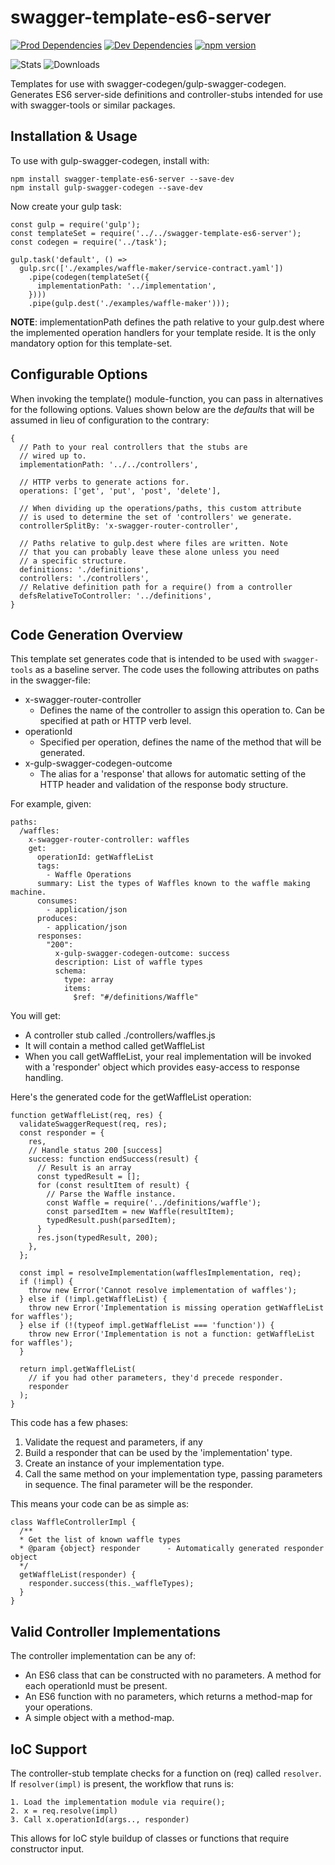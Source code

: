 # swagger-template-es6-server
[![Prod Dependencies](https://david-dm.org/steve-gray/gulp-swagger-codegen/status.svg)](https://david-dm.org/steve-gray/swagger-template-es6-server)
[![Dev Dependencies](https://david-dm.org/steve-gray/gulp-swagger-codegen/dev-status.svg)](https://david-dm.org/steve-gray/swagger-template-es6-server#info=devDependencies)
[![npm version](https://badge.fury.io/js/swagger-template-es6-server.svg)](https://badge.fury.io/js/swagger-template-es6-server)


![Stats]( https://nodei.co/npm/swagger-template-es6-server.png?downloads=true&downloadRank=true&stars=true)
![Downloads](https://nodei.co/npm-dl/swagger-template-es6-server.png?height=2)

Templates for use with swagger-codegen/gulp-swagger-codegen. Generates ES6 
server-side definitions and controller-stubs intended for use with swagger-tools
or similar packages.

## Installation & Usage
To use with gulp-swagger-codegen, install with:

    npm install swagger-template-es6-server --save-dev
    npm install gulp-swagger-codegen --save-dev

Now create your gulp task:

    const gulp = require('gulp');
    const templateSet = require('../../swagger-template-es6-server');
    const codegen = require('../task');

    gulp.task('default', () =>
      gulp.src(['./examples/waffle-maker/service-contract.yaml'])
        .pipe(codegen(templateSet({
          implementationPath: '../implementation',
        })))
        .pipe(gulp.dest('./examples/waffle-maker')));

__NOTE__: implementationPath defines the path relative to your gulp.dest
where the implemented operation handlers for your template reside. It is
the only mandatory option for this template-set.

## Configurable Options
When invoking the template() module-function, you can pass in alternatives
for the following options. Values shown below are the _defaults_ that will be
assumed in lieu of configuration to the contrary:

    {
      // Path to your real controllers that the stubs are
      // wired up to.
      implementationPath: '../../controllers',
      
      // HTTP verbs to generate actions for.
      operations: ['get', 'put', 'post', 'delete'],

      // When dividing up the operations/paths, this custom attribute
      // is used to determine the set of 'controllers' we generate.
      controllerSplitBy: 'x-swagger-router-controller',

      // Paths relative to gulp.dest where files are written. Note
      // that you can probably leave these alone unless you need
      // a specific structure.
      definitions: './definitions',
      controllers: './controllers',
      // Relative definition path for a require() from a controller
      defsRelativeToController: '../definitions',
    }

## Code Generation Overview
This template set generates code that is intended to be used with `swagger-tools`
as a baseline server. The code uses the following attributes on paths in the swagger-file:

  - x-swagger-router-controller
    - Defines the name of the controller to assign this operation to. Can be specified at path
      or HTTP verb level.
  - operationId
    - Specified per operation, defines the name of the method that will be generated.
  - x-gulp-swagger-codegen-outcome
    - The alias for a 'response' that allows for automatic setting of the HTTP header and
      validation of the response body structure.

For example, given:

    paths:
      /waffles:
        x-swagger-router-controller: waffles
        get:
          operationId: getWaffleList
          tags:
            - Waffle Operations
          summary: List the types of Waffles known to the waffle making machine.
          consumes:
            - application/json
          produces:
            - application/json
          responses:
            "200":
              x-gulp-swagger-codegen-outcome: success
              description: List of waffle types
              schema:
                type: array
                items:
                  $ref: "#/definitions/Waffle"

You will get:

  - A controller stub called ./controllers/waffles.js
  - It will contain a method called getWaffleList
  - When you call getWaffleList, your real implementation will be invoked with a 'responder'
    object which provides easy-access to response handling.

Here's the generated code for the getWaffleList operation:

    function getWaffleList(req, res) {
      validateSwaggerRequest(req, res);
      const responder = {
        res,
        // Handle status 200 [success]
        success: function endSuccess(result) {
          // Result is an array
          const typedResult = [];
          for (const resultItem of result) {
            // Parse the Waffle instance.
            const Waffle = require('../definitions/waffle');
            const parsedItem = new Waffle(resultItem);
            typedResult.push(parsedItem);
          }
          res.json(typedResult, 200);
        },
      };

      const impl = resolveImplementation(wafflesImplementation, req);
      if (!impl) {
        throw new Error('Cannot resolve implementation of waffles');
      } else if (!impl.getWaffleList) {
        throw new Error('Implementation is missing operation getWaffleList for waffles');
      } else if (!(typeof impl.getWaffleList === 'function')) {
        throw new Error('Implementation is not a function: getWaffleList for waffles');
      }

      return impl.getWaffleList(
        // if you had other parameters, they'd precede responder.
        responder
      );
    }

This code has a few phases:

  1. Validate the request and parameters, if any
  2. Build a responder that can be used by the 'implementation' type.
  3. Create an instance of your implementation type.
  4. Call the same method on your implementation type, passing parameters
     in sequence. The final parameter will be the responder.

This means your code can be as simple as:

    class WaffleControllerImpl {
      /**
      * Get the list of known waffle types
      * @param {object} responder      - Automatically generated responder object
      */
      getWaffleList(responder) {
        responder.success(this._waffleTypes);
      }
    }

## Valid Controller Implementations
The controller implementation can be any of:

  - An ES6 class that can be constructed with no parameters. A method
    for each operationId must be present.
  - An ES6 function with no parameters, which returns a method-map
    for your operations.
  - A simple object with a method-map.

## IoC Support
The controller-stub template checks for a function on (req) called `resolver`.
If `resolver(impl)` is present, the workflow that runs is:

    1. Load the implementation module via require();
    2. x = req.resolve(impl)
    3. Call x.operationId(args.., responder)

This allows for IoC style buildup of classes or functions that require
constructor input.